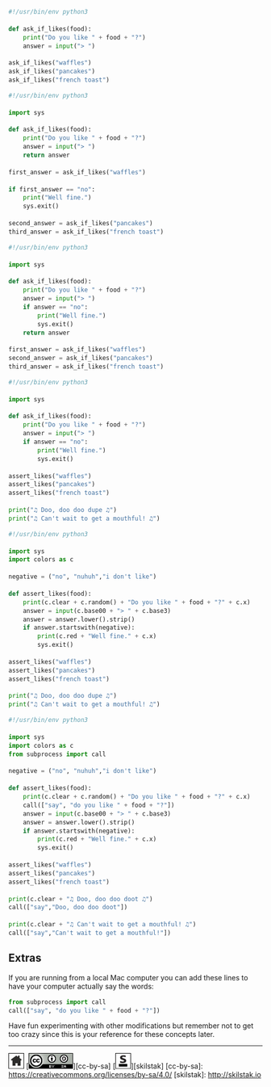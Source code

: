 
```python
#!/usr/bin/env python3

def ask_if_likes(food):
    print("Do you like " + food + "?")
    answer = input("> ")

ask_if_likes("waffles")
ask_if_likes("pancakes")
ask_if_likes("french toast")
```


```python
#!/usr/bin/env python3

import sys

def ask_if_likes(food):
    print("Do you like " + food + "?")
    answer = input("> ")
    return answer

first_answer = ask_if_likes("waffles")

if first_answer == "no":
    print("Well fine.")
    sys.exit()

second_answer = ask_if_likes("pancakes")
third_answer = ask_if_likes("french toast")
```

```python
#!/usr/bin/env python3

import sys

def ask_if_likes(food):
    print("Do you like " + food + "?")
    answer = input("> ")
    if answer == "no":
        print("Well fine.")
        sys.exit()
    return answer

first_answer = ask_if_likes("waffles")
second_answer = ask_if_likes("pancakes")
third_answer = ask_if_likes("french toast")
```

```python
#!/usr/bin/env python3

import sys

def ask_if_likes(food):
    print("Do you like " + food + "?")
    answer = input("> ")
    if answer == "no":
        print("Well fine.")
        sys.exit()

assert_likes("waffles")
assert_likes("pancakes")
assert_likes("french toast")

print("♫ Doo, doo doo dupe ♫")
print("♫ Can't wait to get a mouthful! ♫")
```

```python
#!/usr/bin/env python3

import sys
import colors as c

negative = ("no", "nuhuh","i don't like")

def assert_likes(food):
    print(c.clear + c.random() + "Do you like " + food + "?" + c.x)
    answer = input(c.base00 + "> " + c.base3)
    answer = answer.lower().strip()
    if answer.startswith(negative): 
        print(c.red + "Well fine." + c.x)
        sys.exit()

assert_likes("waffles")
assert_likes("pancakes")
assert_likes("french toast")

print("♫ Doo, doo doo dupe ♫")
print("♫ Can't wait to get a mouthful! ♫")
```

```python
#!/usr/bin/env python3

import sys
import colors as c
from subprocess import call

negative = ("no", "nuhuh","i don't like")

def assert_likes(food):
    print(c.clear + c.random() + "Do you like " + food + "?" + c.x)
    call(["say", "do you like " + food + "?"])
    answer = input(c.base00 + "> " + c.base3)
    answer = answer.lower().strip()
    if answer.startswith(negative): 
        print(c.red + "Well fine." + c.x)
        sys.exit()

assert_likes("waffles")
assert_likes("pancakes")
assert_likes("french toast")

print(c.clear + "♫ Doo, doo doo doot ♫")
call(["say","Doo, doo doo doot"])

print(c.clear + "♫ Can't wait to get a mouthful! ♫")
call(["say","Can't wait to get a mouthful!"])
```

## Extras

If you are running from a local Mac computer you can add these lines
to have your computer actually say the words:

```python
from subprocess import call
call(["say", "do you like " + food + "?"])
```

Have fun experimenting with other modifications but remember not to
get too crazy since this is your reference for these concepts later.
 
---
[![home](/assets/home-bw.png)](/README.md)
[![cc-by-sa](/assets/cc-by-sa.png)][cc-by-sa]
[![skilstak](/assets/skilstak-logo-bw.png)][skilstak]
[cc-by-sa]: https://creativecommons.org/licenses/by-sa/4.0/
[skilstak]: http://skilstak.io


